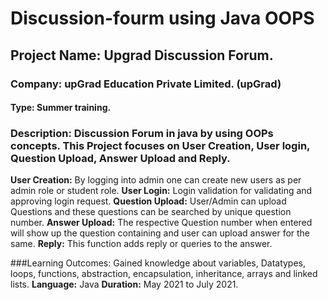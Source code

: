 # Discussion-fourm using Java OOPS

## Project Name: Upgrad Discussion Forum.
### Company: upGrad Education Private Limited. (upGrad)
#### Type: Summer training.

### **Description:** Discussion Forum in java by using OOPs concepts. This Project focuses on User Creation, User login, Question Upload, Answer Upload and Reply.<br>
  **User Creation:** By logging into admin one can create new users as per admin role or student role.
  **User Login:** Login validation for validating and approving login request.
  **Question Upload:** User/Admin can upload Questions and these questions can be searched by unique question number.
  **Answer Upload:** The respective Question number when entered will show up the question containing and user can upload answer for the same.
  **Reply:** This function adds reply or queries to the answer.

###Learning Outcomes: Gained knowledge about variables, Datatypes, loops, functions, abstraction, encapsulation, inheritance, arrays and linked lists.
  **Language:** Java
  **Duration:** May 2021 to July 2021.
